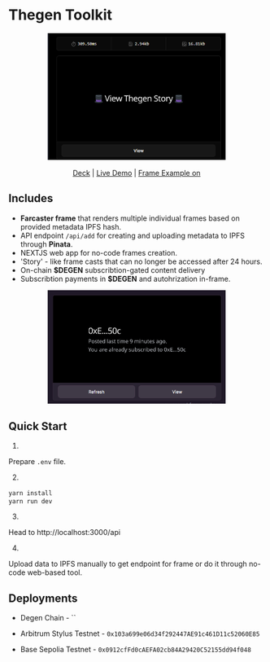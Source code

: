 # Thegen Toolkit

<p align="center">
  <img src="images/frgo2.PNG" width="350">
</p>

<div align="center">
  <a href="https://docs.scaffoldeth.io">Deck</a> |
  <a href="https://my-second-frog.vercel.app">Live Demo</a> |
  <a href="https://warpcast.com/nevvdevv/0x9d856b5a">Frame Example on</a>
</div>

## Includes
- **Farcaster frame** that renders multiple individual frames based on provided metadata IPFS hash.
- API endpoint `/api/add` for creating and uploading metadata to IPFS through **Pinata**.
- NEXTJS web app for no-code frames creation.
- 'Story' - like frame casts that can no longer be accessed after 24 hours.
- On-chain **$DEGEN** subscribtion-gated content delivery 
- Subscribtion payments in **$DEGEN** and autohrization in-frame.

<p align="center">
  <img src="images/screen_4.PNG" width="350">
</p>

## Quick Start

1. 

Prepare `.env` file.

2. 

```
yarn install
yarn run dev
```

3. 

Head to http://localhost:3000/api

4. 

Upload data to IPFS manually to get endpoint for frame or do it through no-code web-based tool.


## Deployments

- Degen Chain - ``

- Arbitrum Stylus Testnet - `0x103a699e06d34f292447AE91c461D11c52060E85`

- Base Sepolia Testnet - `0x0912cfFd0cAEFA02cb84A29420C52155dd94f048`
